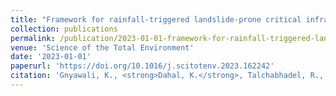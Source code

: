 ```yaml
---
title: "Framework for rainfall-triggered landslide-prone critical infrastructure zonation"
collection: publications
permalink: /publication/2023-01-01-framework-for-rainfall-triggered-landslide-prone-c
venue: 'Science of the Total Environment'
date: '2023-01-01'
paperurl: 'https://doi.org/10.1016/j.scitotenv.2023.162242'
citation: 'Gnyawali, K., <strong>Dahal, K.</strong>, Talchabhadel, R., & Nirandjan, S. (2023). &quot;Framework for rainfall-triggered landslide-prone critical infrastructure zonation.&quot; <i>Science of the Total Environment</i>.'
---
```

